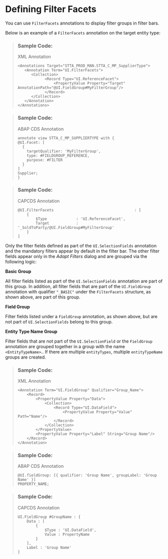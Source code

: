 <!-- loio89f63ef59d4440958a27b636c500ffbc -->

# Defining Filter Facets

You can use `FilterFacets` annotations to display filter groups in filter bars.

Below is an example of a `FilterFacets` annotation on the target entity type:

> ### Sample Code:  
> XML Annotation
> 
> ```
> <Annotations Target="STTA_PROD_MAN.STTA_C_MP_SupplierType">
>    <Annotation Term="UI.FilterFacets">
>       <Collection>
>             <Record Type="UI.ReferenceFacet">
>                 <PropertyValue Property="Target" AnnotationPath="@UI.FieldGroup#MyFilterGroup"/>
>             </Record>
>       </Collection>
>    </Annotation>
> </Annotations>
> 
> ```

> ### Sample Code:  
> ABAP CDS Annotation
> 
> ```
> annotate view STTA_C_MP_SUPPLIERTYPE with {
> @UI.Facet: [
>   {
>     targetQualifier: 'MyFilterGroup',
>     type: #FIELDGROUP_REFERENCE,
>     purpose: #FILTER
>   }
> ]
> Supplier; 
> }
> 
> ```

> ### Sample Code:  
> CAPCDS Annotation
> 
> ```
> @UI.FilterFacets                                    : [
>     {
>         $Type             : 'UI.ReferenceFacet',   
>         Target            : '_SoldToParty/@UI.FieldGroup#MyFilterGroup'
>     }
> ]
> 
> ```

Only the filter fields defined as part of the `UI.SelectionFields` annotation and the mandatory filters appear by default in the filter bar. The other filter fields appear only in the *Adapt Filters* dialog and are grouped via the following logic:



**Basic Group**

All filter fields listed as part of the `UI.SelectionFields` annotation are part of this group. In addition, all filter fields that are part of the `UI.FieldGroup` annotation with qualifier `"_BASIC"` under the `FilterFacets` structure, as shown above, are part of this group.



**Field Group**

Filter fields listed under a `FieldGroup` annotation, as shown above, but are not part of `UI.SelectionFields` belong to this group.



**Entity Type Name Group**

Filter fields that are not part of the `UI.SelectionField` or the `FieldGroup` annotation are grouped together in a group with the name `<EntityTypeName>`.. If there are multiple `entityTypes`, multiple `entityTypeName` groups are created.

> ### Sample Code:  
> XML Annotation
> 
> ```
> <Annotation Term="UI.FieldGroup" Qualifier="Group_Name">
>     <Record>
>         <PropertyValue Property="Data">
>             <Collection>
>                 <Record Type="UI.DataField">
>                     <PropertyValue Property="Value" Path="Name"/>
>                 </Record>
>             </Collection>
>         </PropertyValue>
>         <PropertyValue Property="Label" String="Group Name"/>
>     </Record>
> </Annotation>
> ```

> ### Sample Code:  
> ABAP CDS Annotation
> 
> ```
> @UI.fieldGroup: [{ qualifier: 'Group Name', groupLabel: 'Group Name' }]
> PROPERTY_NAME;
> ```

> ### Sample Code:  
> CAPCDS Annotation
> 
> ```
> UI.FieldGroup #GroupName : {
>     Data : [
>         {
>             $Type : 'UI.DataField',
>             Value : PropertyName
>         }
>     ],
>     Label : 'Group Name'
> }
> ```

